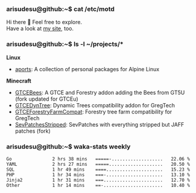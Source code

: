 ### arisudesu@github:~$ cat /etc/motd

Hi there 👋  Feel free to explore.  
Have a look at [my site](https://arisu.dev), too.

### arisudesu@github:~$ ls -l ~/projects/*
**Linux**
 - [aports](https://github.com/arisudesu/aports):  A collection of personal packages for Alpine Linux

**Minecraft**
 - [GTCEBees](https://github.com/arisudesu/GTCEBees): A GTCE and Forestry addon adding the Bees from GT5U (fork updated for GTCEu)
 - [GTCEDynTree](https://github.com/arisudesu/GTCEDynTree): Dynamic Trees compatibility addon for GregTech
 - [GTCEForestryFarmCompat](https://github.com/arisudesu/GTCEForestryFarmCompat): Forestry tree farm compatibility for GregTech
 - [SevPatchesStripped](https://github.com/arisudesu/SevPatchesStripped): SevPatches with everything stripped but JAFF patches (fork)

### arisudesu@github:~$ waka-stats weekly
<!--START_SECTION:waka-->

```text
Go               2 hrs 38 mins   =====-...................   22.06 %
YAML             2 hrs 27 mins   =====....................   20.50 %
SQL              1 hr 49 mins    ====.....................   15.23 %
PHP              1 hr 34 mins    ===-.....................   13.10 %
Jinja2           1 hr 31 mins    ===......................   12.70 %
Other            1 hr 14 mins    ==-......................   10.40 %
```

<!--END_SECTION:waka-->
